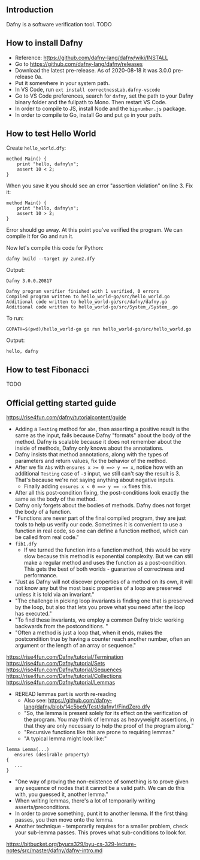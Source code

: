 ## Introduction

Dafny is a software verification tool. TODO

## How to install Dafny

-   Reference: https://github.com/dafny-lang/dafny/wiki/INSTALL
-   Go to https://github.com/dafny-lang/dafny/releases
-   Download the latest pre-release. As of 2020-08-18 it was 3.0.0 pre-release 0a.
-   Put it somewhere in your system path.
-   In VS Code, run `ext install correctnessLab.dafny-vscode`
-   Go to VS Code preferences, search for `dafny`, set the path to your Dafny binary folder and the fullpath to Mono. Then restart VS Code.
-   In order to compile to JS, install Node and the `bignumber.js` package.
-   In order to compile to Go, install Go and put `go` in your path.

## How to test Hello World

Create `hello_world.dfy`:

```
method Main() {
    print "hello, dafny\n";
    assert 10 < 2;
}
```

When you save it you should see an error "assertion violation" on line 3. Fix it:

```
method Main() {
    print "hello, dafny\n";
    assert 10 > 2;
}
```

Error should go away. At this point you've verified the program. We can compile it for Go and run it.

Now let's compile this code for Python:

```
dafny build --target py zune2.dfy
```

Output:

```
Dafny 3.0.0.20817

Dafny program verifier finished with 1 verified, 0 errors
Compiled program written to hello_world-go/src/hello_world.go
Additional code written to hello_world-go/src/dafny/dafny.go
Additional code written to hello_world-go/src/System_/System_.go
```

To run:

```
GOPATH=$(pwd)/hello_world-go go run hello_world-go/src/hello_world.go
```

Output:

```
hello, dafny
```

## How to test Fibonacci

TODO

## Official getting started guide

https://rise4fun.com/dafny/tutorialcontent/guide

-   Adding a `Testing` method for `abs`, then asserting a positive result is the same as the input, fails because
    Dafny "formats" about the body of the method. Dafny is scalable because it does not remember about the inside of
    methods, Dafny only knows about the annotations.
-   Dafny insists that method annotations, along with the types of parameters and return values, fix the behavior of
    the method.
-   After we fix `Abs` with `ensures x >= 0 ==> y == x`, notice how with an additional `Testing` case of `-3` input,
    we still can't say the result is 3. That's because we're not saying anything about negative inputs.
    -   Finally adding `ensures x < 0 ==> y == -x` fixes this.
-   After all this post-condition fixing, the post-conditions look exactly the same as the body of the method.
-   Dafny only forgets about the bodies of methods. Dafny does not forget the body of a function.
-   "Functions are never part of the final compiled program, they are just tools to help us verify our code.
    Sometimes it is convenient to use a function in real code, so one can define a function method, which can
    be called from real code."
-   `fib1.dfy`
    -   If we turned the function into a function method, this would be very slow because this method is exponential
        complexity. But we can still make a regular method and uses the function as a post-condition. This gets the
        best of both worlds - guarantee of correctness and performance.
-   "Just as Dafny will not discover properties of a method on its own, it will not know any but the most
    basic properties of a loop are preserved unless it is told via an invariant."
-   "The challenge in picking loop invariants is finding one that is preserved by the loop, but also that lets
    you prove what you need after the loop has executed."
-   "To find these invariants, we employ a common Dafny trick: working backwards from the postconditions. "
-   "Often a method is just a loop that, when it ends, makes the postcondition true by having a counter reach
    another number, often an argument or the length of an array or sequence."

https://rise4fun.com/Dafny/tutorial/Termination
https://rise4fun.com/Dafny/tutorial/Sets
https://rise4fun.com/Dafny/tutorial/Sequences
https://rise4fun.com/Dafny/tutorial/Collections
https://rise4fun.com/Dafny/tutorial/Lemmas

-   REREAD lemmas part is worth re-reading
    -   Also see: https://github.com/dafny-lang/dafny/blob/14c5be9/Test/dafny1/FindZero.dfy
    -   "So, the lemma is present solely for its effect on the verification of the program. You may think of
        lemmas as heavyweight assertions, in that they are only necessary to help the proof of the program
        along."
    -   "Recursive functions like this are prone to requiring lemmas."
    -   "A typical lemma might look like:"

```
lemma Lemma(...)
   ensures (desirable property)
{
   ...
}
```

-   "One way of proving the non-existence of something is to prove given any sequence of nodes that it cannot
    be a valid path. We can do this with, you guessed it, another lemma."
-   When writing lemmas, there's a lot of temporarily writing asserts/preconditions.
-   In order to prove something, punt it to another lemma. If the first thing passes, you then move onto the lemma.
-   Another technique - temporarily requires for a smaller problem, check your sub-lemma passes. This proves what
    sub-conditions to look for.

https://bitbucket.org/byucs329/byu-cs-329-lecture-notes/src/master/dafny/dafny-intro.md
